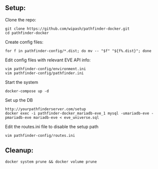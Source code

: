 ## Setup:
Clone the repo:
```
git clone https://github.com/wipash/pathfinder-docker.git
cd pathfinder-docker
```

Create config files:
```
for f in pathfinder-config/*.dist; do mv -- "$f" "${f%.dist}"; done
```

Edit config files with relevant EVE API info:
```
vim pathfinder-config/environment.ini
vim pathfinder-config/pathfinder.ini
```

Start the system
```
docker-compose up -d
```

Set up the DB
```
http://yourpathfinderserver.com/setup
docker exec -i pathfinder-docker_mariadb-eve_1 mysql -umariadb-eve -pmariadb-eve mariadb-eve < eve_universe.sql
```

Edit the routes.ini file to disable the setup path
```
vim pathfinder-config/routes.ini
```



## Cleanup:
```
docker system prune && docker volume prune
```